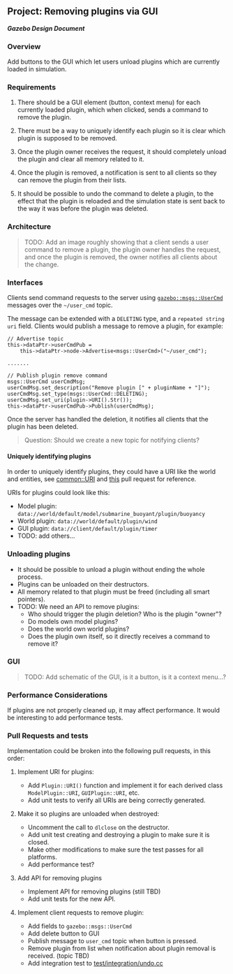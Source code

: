 ## Project: Removing plugins via GUI
***Gazebo Design Document***

### Overview

Add buttons to the GUI which let users unload plugins which are currently loaded
in simulation.

### Requirements

1. There should be a GUI element (button, context menu) for each currently
loaded plugin, which when clicked, sends a command to remove the plugin.

1. There must be a way to uniquely identify each plugin so it is clear
which plugin is supposed to be removed.

1. Once the plugin owner receives the request, it should completely unload the
plugin and clear all memory related to it.

1. Once the plugin is removed, a notification is sent to all clients so they
can remove the plugin from their lists.

1. It should be possible to undo the command to delete a plugin, to the effect
that the plugin is reloaded and the simulation state is sent back to the way it
was before the plugin was deleted.

### Architecture

> TODO: Add an image roughly showing that a client sends a user command to
remove a plugin, the plugin owner handles the request, and once the plugin is
removed, the owner notifies all clients about the change.

### Interfaces

Clients send command requests to the server using
[`gazebo::msgs::UserCmd`](https://bitbucket.org/osrf/gazebo/src/default/gazebo/msgs/user_cmd.proto?fileviewer=file-view-default)
messages over the `~/user_cmd` topic.

The message can be extended with a `DELETING` type, and a `repeated string uri`
field. Clients would publish a message to remove a plugin, for example:

    // Advertise topic
    this->dataPtr->userCmdPub =
        this->dataPtr->node->Advertise<msgs::UserCmd>("~/user_cmd");

    .......

    // Publish plugin remove command
    msgs::UserCmd userCmdMsg;
    userCmdMsg.set_description("Remove plugin [" + pluginName + "]");
    userCmdMsg.set_type(msgs::UserCmd::DELETING);
    userCmdMsg.set_uri(plugin->URI().Str());
    this->dataPtr->userCmdPub->Publish(userCmdMsg);

Once the server has handled the deletion, it notifies all clients that the
plugin has been deleted.

> Question: Should we create a new topic for notifying clients?

#### Uniquely identifying plugins

In order to uniquely identify plugins, they could have a URI like the world and
entities, see
[common::URI](https://bitbucket.org/osrf/gazebo/src/default/gazebo/common/URI.hh?fileviewer=file-view-default)
and
[this](https://bitbucket.org/osrf/gazebo/pull-requests/2275/add-uri-class-default/diff#chg-gazebo/physics/Base.hh)
pull request for reference.

URIs for plugins could look like this:

* Model plugin: `data://world/default/model/submarine_buoyant/plugin/buoyancy`
* World plugin: `data://world/default/plugin/wind`
* GUI plugin: `data://client/default/plugin/timer`
* TODO: add others...

### Unloading plugins

* It should be possible to unload a plugin without ending the whole process.
* Plugins can be unloaded on their destructors.
* All memory related to that plugin must be freed (including all smart pointers).
* TODO: We need an API to remove plugins:
    * Who should trigger the plugin deletion? Who is the plugin "owner"?
    * Do models own model plugins?
    * Does the world own world plugins?
    * Does the plugin own itself, so it directly receives a command to remove it?

### GUI

> TODO: Add schematic of the GUI, is it a button, is it a context menu...?


### Performance Considerations

If plugins are not properly cleaned up, it may affect performance.
It would be interesting to add performance tests.

### Pull Requests and tests

Implementation could be broken into the following pull requests, in this order:

1. Implement URI for plugins:
    * Add `Plugin::URI()` function and implement it for each derived class
      `ModelPlugin::URI`, `GUIPlugin::URI`, etc.
    * Add unit tests to verify all URIs are being correctly generated.

1. Make it so plugins are unloaded when destroyed:
    * Uncomment the call to `dlclose` on the destructor.
    * Add unit test creating and destroying a plugin to make sure it is closed.
    * Make other modifications to make sure the test passes for all platforms.
    * Add performance test?

1. Add API for removing plugins
    * Implement API for removing plugins (still TBD)
    * Add unit tests for the new API.

1. Implement client requests to remove plugin:
    * Add fields to `gazebo::msgs::UserCmd`
    * Add delete button to GUI
    * Publish message to `user_cmd` topic when button is pressed.
    * Remove plugin from list when notification about plugin removal is received.
      (topic TBD)
    * Add integration test to
    [test/integration/undo.cc](https://bitbucket.org/osrf/gazebo/src/17b2f08327b287ad319132729d19dffef097cb4e/test/integration/undo.cc?fileviewer=file-view-default)


